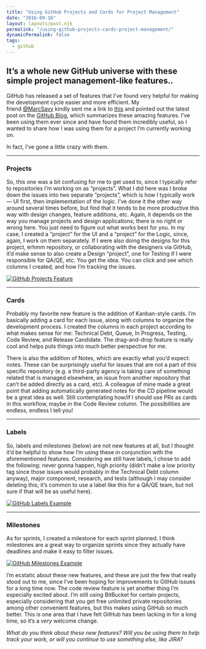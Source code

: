 ```yaml
---
title: "Using GitHub Projects and Cards for Project Management"
date: "2016-09-16"
layout: layouts/post.njk
permalink: "/using-github-projects-cards-project-management/"
dynamicPermalink: false
tags:
  - github
---
```


## It’s a whole new GitHub universe with these simple project management-like features..

GitHub has released a set of features that I’ve found very helpful for making the development cycle easier and more efficient. My friend [@MarcSavy](http://www.rhymewithgravy.com/) kindly sent me a link to [this](https://www.github.com/universe-2016) and pointed out the latest post on the [GitHub Blog](https://www.github.com/blog), which summarizes these amazing features. I’ve been using them ever since and have found them incredibly useful, so I wanted to share how I was using them for a project I’m currently working on.

In fact, I’ve gone a little crazy with them.

* * *

### Projects

So, this one was a bit confusing for me to get used to, since I typically refer to repositories I’m working on as “projects”. What I did here was I broke down the issues into two separate “projects”, which is how I typically work — UI first, then implementation of the logic. I’ve done it the other way around several times before, but find that it tends to be more productive this way with design changes, feature additions, etc. Again, it depends on the way you manage projects and design applications; there is no right or wrong here. You just need to figure out what works best for you. In my case, I created a “project” for the UI and a “project” for the Logic, since, again, I work on them separately. If I were also doing the designs for this project, erhmm repository, or collaborating with the designers via GitHub, it’d make sense to also create a Design “project”, one for Testing if I were responsible for QA/QE, etc. You get the idea. You can click and see which columns I created, and how I’m tracking the issues.

[![GitHub Projects Feature](/img/post/2016-09-15-09.36.50.png)](https://github.com/hawtio/hawtio-ipaas/projects)

* * *

### Cards

Probably my favorite new feature is the addition of Kanban-style cards. I’m basically adding a card for each issue, along with columns to organize the development process. I created the columns in each project according to what makes sense for me: Technical Debt, Queue, In Progress, Testing, Code Review, and Release Candidate. The drag-and-drop feature is really cool and helps puts things into much better perspective for me.

There is also the addition of Notes, which are exactly what you’d expect: notes. These can be surprisingly useful for issues that are not a part of this specific repository (e.g. a third-party agency is taking care of something related that is managed elsewhere, an issue from another repository that can’t be added directly as a card, etc). A colleague of mine made a great point that adding automatically generated notes for the CD pipeline would be a great idea as well. Still contemplating how/if I should use PRs as cards in this workflow, maybe in the Code Review column. The possibilities are endless, endless I tell you!

* * *

### Labels

So, labels and milestones (below) are not new features at all, but I thought it’d be helpful to show how I’m using these in conjunction with the aforementioned features. Considering we still have labels, I chose to add the following: never gonna happen, high priority (didn’t make a low priority tag since those issues would probably in the Technical Debt column anyway), major component, research, and tests (although I may consider deleting this; it’s common to use a label like this for a QA/QE team, but not sure if that will be as useful here).

[![GitHub Labels Example](/img/post/2016-09-15-09.39.21.png)](https://github.com/hawtio/hawtio-ipaas/labels)

* * *

### Milestones

As for sprints, I created a milestone for each sprint planned. I think milestones are a great way to organize sprints since they actually have deadlines and make it easy to filter issues.

[![GitHub Milestones Example](/img/post/2016-09-15-09.39.41.png)](https://github.com/hawtio/hawtio-ipaas/milestones)

I’m ecstatic about these new features, and these are just the few that really stood out to me, since I’ve been hoping for improvements to GitHub issues for a long time now. The code review feature is yet another thing I’m especially excited about. I’m still using BitBucket for certain projects, especially considering that you get free unlimited private repositories among other convenient features, but this makes using GitHub so much better. This is one area that I have felt GitHub has been lacking in for a long time, so it’s a _very_ welcome change.

_What do you think about these new features? Will you be using them to help track your work, or will you continue to use something else, like JIRA?_
